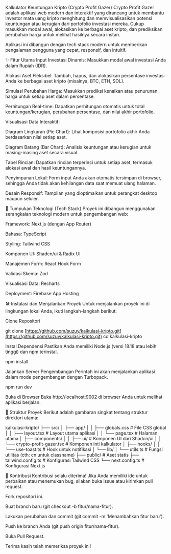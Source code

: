 Kalkulator Keuntungan Kripto (Crypto Profit Gazer)
Crypto Profit Gazer adalah aplikasi web modern dan interaktif yang dirancang untuk membantu investor mata uang kripto menghitung dan memvisualisasikan potensi keuntungan atau kerugian dari portofolio investasi mereka. Cukup masukkan modal awal, alokasikan ke berbagai aset kripto, dan prediksikan perubahan harga untuk melihat hasilnya secara instan.

Aplikasi ini dibangun dengan tech stack modern untuk memberikan pengalaman pengguna yang cepat, responsif, dan intuitif.

✨ Fitur Utama
Input Investasi Dinamis: Masukkan modal awal investasi Anda dalam Rupiah (IDR).

Alokasi Aset Fleksibel: Tambah, hapus, dan alokasikan persentase investasi Anda ke berbagai aset kripto (misalnya, BTC, ETH, SOL).

Simulasi Perubahan Harga: Masukkan prediksi kenaikan atau penurunan harga untuk setiap aset dalam persentase.

Perhitungan Real-time: Dapatkan perhitungan otomatis untuk total keuntungan/kerugian, perubahan persentase, dan nilai akhir portofolio.

Visualisasi Data Interaktif:

Diagram Lingkaran (Pie Chart): Lihat komposisi portofolio akhir Anda berdasarkan nilai setiap aset.

Diagram Batang (Bar Chart): Analisis keuntungan atau kerugian untuk masing-masing aset secara visual.

Tabel Rincian: Dapatkan rincian terperinci untuk setiap aset, termasuk alokasi awal dan hasil keuntungannya.

Penyimpanan Lokal: Form input Anda akan otomatis tersimpan di browser, sehingga Anda tidak akan kehilangan data saat memuat ulang halaman.

Desain Responsif: Tampilan yang dioptimalkan untuk perangkat desktop maupun seluler.

🚀 Tumpukan Teknologi (Tech Stack)
Proyek ini dibangun menggunakan serangkaian teknologi modern untuk pengembangan web:

Framework: Next.js (dengan App Router)

Bahasa: TypeScript

Styling: Tailwind CSS

Komponen UI: Shadcn/ui & Radix UI

Manajemen Form: React Hook Form

Validasi Skema: Zod

Visualisasi Data: Recharts

Deployment: Firebase App Hosting

🛠️ Instalasi dan Menjalankan Proyek
Untuk menjalankan proyek ini di lingkungan lokal Anda, ikuti langkah-langkah berikut:

Clone Repositori

git clone [https://github.com/suzuy/kalkulasi-kripto.git](https://github.com/suzuy/kalkulasi-kripto.git)
cd kalkulasi-kripto

Instal Dependensi
Pastikan Anda memiliki Node.js (versi 18.18 atau lebih tinggi) dan npm terinstal.

npm install

Jalankan Server Pengembangan
Perintah ini akan menjalankan aplikasi dalam mode pengembangan dengan Turbopack.

npm run dev

Buka di Browser
Buka http://localhost:9002 di browser Anda untuk melihat aplikasi berjalan.

📁 Struktur Proyek
Berikut adalah gambaran singkat tentang struktur direktori utama:

kalkulasi-kripto/
├── src/
│   ├── app/
│   │   ├── globals.css     # File CSS global
│   │   ├── layout.tsx      # Layout utama aplikasi
│   │   └── page.tsx        # Halaman utama
│   ├── components/
│   │   ├── ui/             # Komponen UI dari Shadcn/ui
│   │   └── crypto-profit-gazer.tsx # Komponen inti kalkulator
│   ├── hooks/
│   │   └── use-toast.ts    # Hook untuk notifikasi
│   └── lib/
│       └── utils.ts        # Fungsi utilitas (cth: cn untuk classname)
├── public/                 # Aset statis
├── tailwind.config.ts      # Konfigurasi Tailwind CSS
└── next.config.ts          # Konfigurasi Next.js

🤝 Kontribusi
Kontribusi selalu diterima! Jika Anda memiliki ide untuk perbaikan atau menemukan bug, silakan buka issue atau kirimkan pull request.

Fork repositori ini.

Buat branch baru (git checkout -b fitur/nama-fitur).

Lakukan perubahan dan commit (git commit -m 'Menambahkan fitur baru').

Push ke branch Anda (git push origin fitur/nama-fitur).

Buka Pull Request.

Terima kasih telah memeriksa proyek ini!
